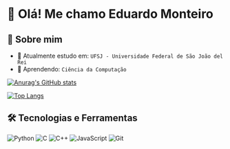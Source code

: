 # 👋 Olá! Me chamo Eduardo Monteiro 


## 🚀 Sobre mim

- 🔭 Atualmente estudo em: `UFSJ - Universidade Federal de São João del Rei` 
- 🌱 Aprendendo: `Ciência da Computação`

[![Anurag's GitHub stats](https://github-readme-stats.vercel.app/api?username=dudispires&show_icons=true&theme=tokyonight)](https://github.com/anuraghazra/github-readme-stats)

[![Top Langs](https://github-readme-stats.vercel.app/api/top-langs/?username=dudispires&layout=compact&theme=tokyonight)](https://github.com/anuraghazra/github-readme-stats)


## 🛠️ Tecnologias e Ferramentas

![Python](https://img.shields.io/badge/Python-3776AB?style=for-the-badge&logo=python&logoColor=white)
![C](https://img.shields.io/badge/C-00599C?style=for-the-badge&logo=c&logoColor=white)
![C++](https://img.shields.io/badge/C++-00599C?style=for-the-badge&logo=c%2B%2B&logoColor=white)
![JavaScript](https://img.shields.io/badge/JavaScript-F7DF1E?style=for-the-badge&logo=javascript&logoColor=black)
![Git](https://img.shields.io/badge/Git-F05032?style=for-the-badge&logo=git&logoColor=white)

<!-- Adicione os que quiser -->




